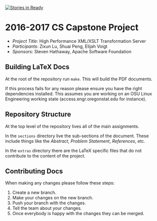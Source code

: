 [![Stories in Ready](https://badge.waffle.io/XZES40/CS-Capstone-Project.png?label=ready&title=Ready)](https://waffle.io/XZES40/CS-Capstone-Project)
# 2016-2017 CS Capstone Project

- *Project Title*: High Performance XML/XSLT Transformation Server
- *Participants*: Zixun Lu, Shuai Peng, Elijah Voigt
- *Sponsors*: Steven Hathaway, Apache Software Foundation

## Building LaTeX Docs

At the root of the repository run `make`.  This will build the PDF documents.

If this process fails for any reason please ensure you have the right dependencies installed.  This assumes you are working on an OSU Linux Engineering working state (access.engr.oregonstat.edu for instance).

## Repository Structure

At the top level of the repository lives all of the main assignments.

In the `sections` directory live the sub-sections of the document.  These include things like the *Abstract*, *Problem Statement*, *References*, etc.

In the `extras` directory there are the LaTeX specific files that do not contribute to the content of the project.

## Contributing Docs

When making any changes please follow these steps:

1. Create a new branch.
2. Make your changes on the new branch.
3. Push your branch with the changes.
4. Tell the team about your changes.
5. Once everybody is happy with the changes they can be merged.
